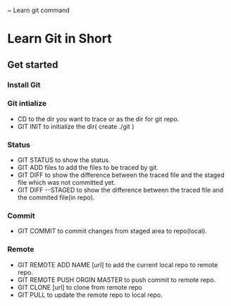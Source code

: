 ~ Learn git command 
# Learn Git in Short
## Get started
### Install Git
### Git intialize
  - CD to the dir you want to trace or as the dir for git repo.
  - GIT INIT to initialize the dir( create ./git )
### Status
  - GIT STATUS to show the status.
  - GIT ADD files to add the files to be traced by git.
  - GIT DIFF to show the difference between the traced file and the staged file which was not committed yet.
  - GIT DIFF --STAGED to show the difference between the traced file and the commited file(in repo).  

### Commit
  - GIT COMMIT to commit changes from staged area to repo(local).

### Remote
  - GIT REMOTE ADD NAME [url] to add the current local repo to remote repo.
  - GIT REMOTE PUSH ORGIN MASTER to push commit to remote repo.
  - GIT CLONE [url] to clone from remote repo
  - GIT PULL to update the remote repo to local repo.


